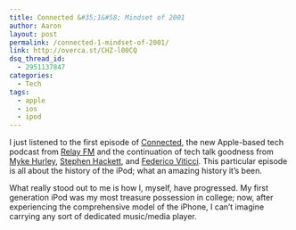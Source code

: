 ```yaml
---
title: Connected &#35;1&#58; Mindset of 2001
author: Aaron
layout: post
permalink: /connected-1-mindset-of-2001/
link: http://overca.st/CHZ-l00CQ
dsq_thread_id:
  - 2951137847
categories:
  - Tech
tags:
  - apple
  - ios
  - ipod
---
```

I just listened to the first episode of <a title="Connected" href="http://relay.fm/connected" target="_blank">Connected</a>, the new Apple-based tech podcast from <a title="Relay FM" href="http://relay.fm/" target="_blank">Relay FM</a> and the continuation of tech talk goodness from <a title="Myke Hurley on Twitter" href="https://twitter.com/imyke" target="_blank">Myke Hurley</a>, <a title="Stephen Hackett on Twitter" href="https://twitter.com/ismh" target="_blank">Stephen Hackett</a>, and <a title="Federico Viticci on Twitter" href="https://twitter.com/viticci" target="_blank">Federico Viticci</a>. This particular episode is all about the history of the iPod; what an amazing history it&#8217;s been.

What really stood out to me is how I, myself, have progressed. My first generation iPod was my most treasure possession in college; now, after experiencing the comprehensive model of the iPhone, I can&#8217;t imagine carrying any sort of dedicated music/media player.
